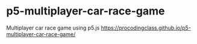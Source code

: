 # p5-multiplayer-car-race-game
Multiplayer car race game using p5.js
https://procodingclass.github.io/p5-multiplayer-car-race-game/
